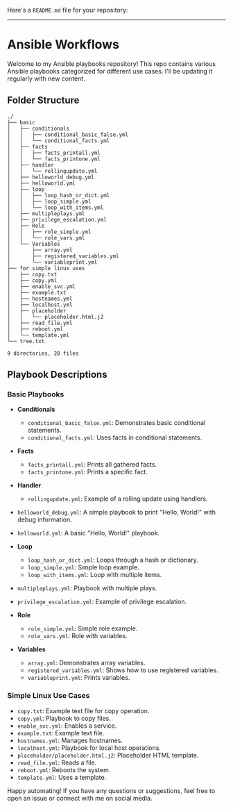 Here's a `README.md` file for your repository:

---

# Ansible Workflows

Welcome to my Ansible playbooks repository! This repo contains various Ansible playbooks categorized for different use cases. I'll be updating it regularly with new content.

## Folder Structure

```
./
├── basic
│   ├── conditionals
│   │   ├── conditional_basic_false.yml
│   │   └── conditional_facts.yml
│   ├── facts
│   │   ├── facts_printall.yml
│   │   └── facts_printone.yml
│   ├── handler
│   │   └── rollingupdate.yml
│   ├── helloworld_debug.yml
│   ├── helloworld.yml
│   ├── loop
│   │   ├── loop_hash_or_dict.yml
│   │   ├── loop_simple.yml
│   │   └── loop_with_items.yml
│   ├── multipleplays.yml
│   ├── privilege_escalation.yml
│   ├── Role
│   │   ├── role_simple.yml
│   │   └── role_vars.yml
│   └── Variables
│       ├── array.yml
│       ├── registered_variables.yml
│       └── variableprint.yml
├── for simple linux uses
│   ├── copy.txt
│   ├── copy.yml
│   ├── enable_svc.yml
│   ├── example.txt
│   ├── hostnames.yml
│   ├── localhost.yml
│   ├── placeholder
│   │   └── placeholder.html.j2
│   ├── read_file.yml
│   ├── reboot.yml
│   └── template.yml
└── tree.txt

9 directories, 28 files
```

## Playbook Descriptions

### Basic Playbooks

- **Conditionals**
  - `conditional_basic_false.yml`: Demonstrates basic conditional statements.
  - `conditional_facts.yml`: Uses facts in conditional statements.

- **Facts**
  - `facts_printall.yml`: Prints all gathered facts.
  - `facts_printone.yml`: Prints a specific fact.

- **Handler**
  - `rollingupdate.yml`: Example of a rolling update using handlers.

- `helloworld_debug.yml`: A simple playbook to print "Hello, World!" with debug information.
- `helloworld.yml`: A basic "Hello, World!" playbook.

- **Loop**
  - `loop_hash_or_dict.yml`: Loops through a hash or dictionary.
  - `loop_simple.yml`: Simple loop example.
  - `loop_with_items.yml`: Loop with multiple items.

- `multipleplays.yml`: Playbook with multiple plays.
- `privilege_escalation.yml`: Example of privilege escalation.

- **Role**
  - `role_simple.yml`: Simple role example.
  - `role_vars.yml`: Role with variables.

- **Variables**
  - `array.yml`: Demonstrates array variables.
  - `registered_variables.yml`: Shows how to use registered variables.
  - `variableprint.yml`: Prints variables.

### Simple Linux Use Cases

- `copy.txt`: Example text file for copy operation.
- `copy.yml`: Playbook to copy files.
- `enable_svc.yml`: Enables a service.
- `example.txt`: Example text file.
- `hostnames.yml`: Manages hostnames.
- `localhost.yml`: Playbook for local host operations.
- `placeholder/placeholder.html.j2`: Placeholder HTML template.
- `read_file.yml`: Reads a file.
- `reboot.yml`: Reboots the system.
- `template.yml`: Uses a template.

Happy automating! If you have any questions or suggestions, feel free to open an issue or connect with me on social media.

